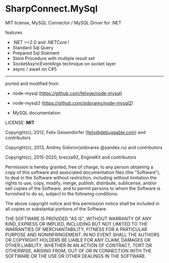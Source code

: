 # SharpConnect.MySql
MIT license, MySQL Connector / MySQL Driver for .NET

features
   
   - .NET >=2.0 and .NETCore !
   - Standard Sql Query
   - Prepared Sql Statment
   - Store Procedure with multiple result set
   - SocketAsyncEventArgs technique on socket layer
   - async / await on C#5 

---
 ported and modified from 
 - node-mysql (https://github.com/felixge/node-mysql)
 
 - node-mysql2 (https://github.com/sidorares/node-mysql2)
 
 - MySQL documentation
 
   
LICENSE: **MIT**

  
 Copyright(c), 2012, Felix Geisendörfer (felix@debuggable.com) and contributors
  
 Copyright(c), 2013, Andrey Sidorov(sidorares @yandex.ru) and contributors
 
 Copyright(c), 2015-2020, brezza92, EngineKit  and contributors 

  
 Permission is hereby granted, free of charge, to any person obtaining a copy
 of this software and associated documentation files (the "Software"), to deal
 in the Software without restriction, including without limitation the rights
 to use, copy, modify, merge, publish, distribute, sublicense, and/or sell
 copies of the Software, and to permit persons to whom the Software is
 furnished to do so, subject to the following conditions:

 The above copyright notice and this permission notice shall be included in
 all copies or substantial portions of the Software.

 THE SOFTWARE IS PROVIDED "AS IS", WITHOUT WARRANTY OF ANY KIND, EXPRESS OR
 IMPLIED, INCLUDING BUT NOT LIMITED TO THE WARRANTIES OF MERCHANTABILITY,
 FITNESS FOR A PARTICULAR PURPOSE AND NONINFRINGEMENT. IN NO EVENT SHALL THE
 AUTHORS OR COPYRIGHT HOLDERS BE LIABLE FOR ANY CLAIM, DAMAGES OR OTHER
 LIABILITY, WHETHER IN AN ACTION OF CONTRACT, TORT OR OTHERWISE, ARISING FROM,
 OUT OF OR IN CONNECTION WITH THE SOFTWARE OR THE USE OR OTHER DEALINGS IN
 THE SOFTWARE.
  
